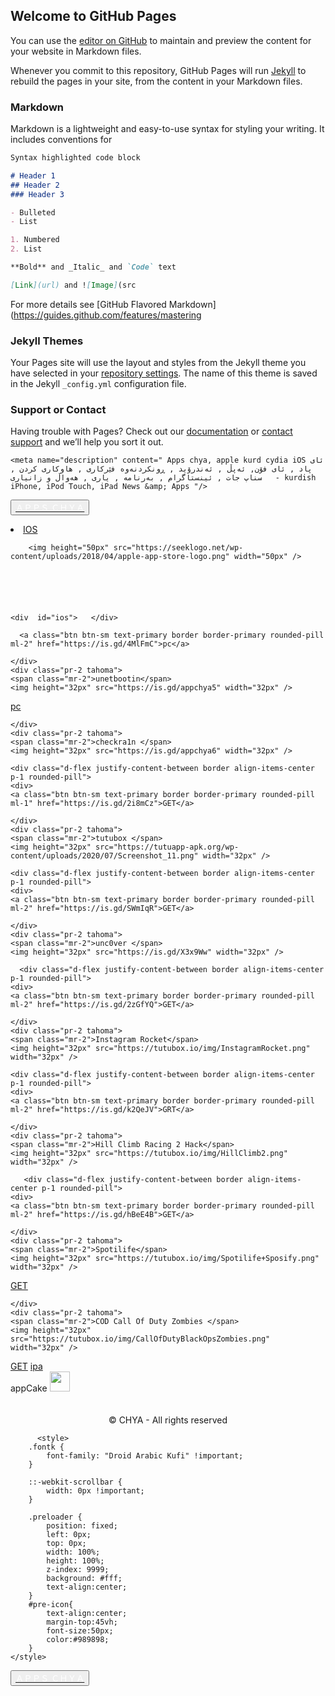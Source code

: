 ## Welcome to GitHub Pages

You can use the [editor on GitHub](https://github.com/chyaluqman12/xo/edit/gh-pages/index.md) to maintain and preview the content for your website in Markdown files.

Whenever you commit to this repository, GitHub Pages will run [Jekyll](https://jekyllrb.com/) to rebuild the pages in your site, from the content in your Markdown files.

### Markdown

Markdown is a lightweight and easy-to-use syntax for styling your writing. It includes conventions for

```markdown
Syntax highlighted code block

# Header 1
## Header 2
### Header 3

- Bulleted
- List

1. Numbered
2. List

**Bold** and _Italic_ and `Code` text

[Link](url) and ![Image](src
```

For more details see [GitHub Flavored Markdown](https://guides.github.com/features/mastering
### Jekyll Themes

Your Pages site will use the layout and styles from the Jekyll theme you have selected in your [repository settings](https://github.com/chyaluqman12/xo/settings). The name of this theme is saved in the Jekyll `_config.yml` configuration file.

### Support or Contact

Having trouble with Pages? Check out our [documentation](https://docs.github.com/categories/github-pages-basics/) or [contact support](https://github.com/contact) and we’ll help you sort it out.
<html><head>

 <title>ⒶⓅⓅⓈ | ⒸⒽⓎⒶ </title>
  
  
 	<meta name="description" content=" Apps chya, apple kurd cydia iOS ئای پاد , ئای فۆن, ئه‌پڵ , ئه‌ندرۆید , ڕونكردنه‌وه‌ فێركاری , هاوكاری كردن , سناپ جات , ئینستاگرام , به‌رنامه‌ , یاری , هه‌واڵ و زانیاری   - kurdish iPhone, iPod Touch, iPad News &amp; Apps "/>

<!-- data-ad-client=ca-pub-9972237674384357 -->

<!-- data-ad-client=ca-pub-9972237674384357 -->
</head><body>
    <!-- Required CHYA tags -->
    <meta charset="utf-8">
    <meta name="viewport" content="width=device-width, initial-scale=1, shrink-to-fit=no">
	<meta name="author" content="APPSCHYA"/>
  
 <link rel="stylesheet" href="https://stackpath.bootstrapcdn.com/bootstrap/5.0.0-alpha1/css/bootstrap.min.css" integrity="sha384-r4NyP46KrjDleawBgD5tp8Y7UzmLA05oM1iAEQ17CSuDqnUK2+k9luXQOfXJCJ4I" crossorigin="anonymous">
   <link rel="stylesheet" type="text/css" href="https://cdnjs.cloudflare.com/ajax/libs/font-awesome/5.14.0/css/all.min.css">
    <link rel="stylesheet" type="text/css" href="style.css">


<div class="contains-fluid"> </div>



    
	 
    
    
    
    

    
    
    
    
    
 
    
    
 
  <button class="btn btn-primary btn-lg btn-block" type="button"><a href="https://appschya.blogspot.com/"><span style="color: white;">ＡＰＰＳ ＣＨＹＡ</span></a></button>
    <li>  <a href="#ios"> IOS   </a>  </li>
     
 
    
    


        <img height="50px" src="https://seeklogo.net/wp-content/uploads/2018/04/apple-app-store-logo.png" width="50px" />
    
    
   
    
    
    
    <div  id="ios">   </div>
                     

<div class="d-flex justify-content-between border align-items-center p-1 rounded-pill">
    <div>
   
      <a class="btn btn-sm text-primary border border-primary rounded-pill ml-2" href="https://is.gd/4MlFmC">pc</a>
    
    </div>
    <div class="pr-2 tahoma">
    <span class="mr-2">unetbootin</span>
    <img height="32px" src="https://is.gd/appchya5" width="32px" />
</body>
</div>
</div>

  
  
  
  
  
  
 
  
  
  
  
  
   <div class="d-flex justify-content-between border align-items-center p-1 rounded-pill">
    <div>
    <a class="btn btn-sm text-primary border border-primary rounded-pill ml-2" href="https://is.gd/EqNYcy">pc</a>
 
    </div>
    <div class="pr-2 tahoma">
    <span class="mr-2">checkra1n </span>
    <img height="32px" src="https://is.gd/appchya6" width="32px" />
</body>
</div>
</div>
  
  
  
  
  
  
  
  
  




    <div class="d-flex justify-content-between border align-items-center p-1 rounded-pill">
    <div>
    <a class="btn btn-sm text-primary border border-primary rounded-pill ml-1" href="https://is.gd/2i8mCz">GET</a>
    
    </div>
    <div class="pr-2 tahoma">
    <span class="mr-2">tutubox </span>
    <img height="32px" src="https://tutuapp-apk.org/wp-content/uploads/2020/07/Screenshot_11.png" width="32px" />
</body></html>
</div>
</div>
    
  
    
    
    
    
    
    
    
    
    
    
    

    <div class="d-flex justify-content-between border align-items-center p-1 rounded-pill">
    <div>
    <a class="btn btn-sm text-primary border border-primary rounded-pill ml-2" href="https://is.gd/SWmIqR">GET</a>
    
    </div>
    <div class="pr-2 tahoma">
    <span class="mr-2">unc0ver </span>
    <img height="32px" src="https://is.gd/X3x9Ww" width="32px" />
</body>
</div>
</div>
  
  
      <div class="d-flex justify-content-between border align-items-center p-1 rounded-pill">
    <div>
    <a class="btn btn-sm text-primary border border-primary rounded-pill ml-2" href="https://is.gd/2zGfYQ">GET</a>
    
    </div>
    <div class="pr-2 tahoma">
    <span class="mr-2">Instagram Rocket</span>
    <img height="32px" src="https://tutubox.io/img/InstagramRocket.png" width="32px" />
</body>
</div>
</div>
  
  
    <div class="d-flex justify-content-between border align-items-center p-1 rounded-pill">
    <div>
    <a class="btn btn-sm text-primary border border-primary rounded-pill ml-2" href="https://is.gd/k2QeJV">GRT</a>
    
    </div>
    <div class="pr-2 tahoma">
    <span class="mr-2">Hill Climb Racing 2 Hack</span>
    <img height="32px" src="https://tutubox.io/img/HillClimb2.png" width="32px" />
</body>
</div>
</div>
  


       <div class="d-flex justify-content-between border align-items-center p-1 rounded-pill">
    <div>
    <a class="btn btn-sm text-primary border border-primary rounded-pill ml-2" href="https://is.gd/hBeE4B">GET</a>
    
    </div>
    <div class="pr-2 tahoma">
    <span class="mr-2">Spotilife</span>
    <img height="32px" src="https://tutubox.io/img/Spotilife+Sposify.png" width="32px" />
</body>
</div>
</div>    
 
    





  <div class="d-flex justify-content-between border align-items-center p-1 rounded-pill">
    <div>
    <a class="btn btn-sm text-primary border border-primary rounded-pill ml-2" href="https://is.gd/appchya1">GET</a>
    
    </div>
    <div class="pr-2 tahoma">
    <span class="mr-2">COD Call Of Duty Zombies </span>
    <img height="32px" src="https://tutubox.io/img/CallOfDutyBlackOpsZombies.png" width="32px" />
</body>
</div>
</div>    
 

<div class="d-flex justify-content-between border align-items-center p-1 rounded-pill">
    <div>
    <a class="btn btn-sm text-primary border border-primary rounded-pill ml-2" href="itms-services://?action=download-manifest&url=https://archive.org/download/appcake_20200921/appcake.plist">GET</a>
    <a class="btn btn-sm text-primary border border-primary rounded-pill ml-2" href="https://is.gd/appschyaipaappcake">ipa</a>
    </div>
    <div class="pr-2 tahoma">
    <span class="mr-2">appCake </span>
    <img height="32px" src="https://iphonecake.com/app/icon.png" width="32px" />
</body>
</div>
</div>    


     



 



  <!--Global site tag (gtag.js) - Google Analytics -->
<script async src="https://www.googletagmanager.com/gtag/js?id=UA-154003894-1"></script>






    
    
   <!-- Add icon library -->
<link rel="stylesheet" href="https://cdnjs.cloudflare.com/ajax/libs/font-awesome/4.7.0/css/font-awesome.min.css">


    
    
      

 










 
       
    

<br />
<br /><div style="text-align: center;">© CHYA - All rights reserved</div>



 <!--from https://www.buttons.social--><script>document.write('<a href="https://www.facebook.com/sharer/sharer.php?u='+encodeURIComponent(document.URL)+'"target="_blank"title="Facebook"style="display:inline-block;vertical-align:middle;width:2em;height:2em;border-radius:10%;background:#3b5998;"><svg style="display:block;fill:#fff;height:44%;margin:28% auto;" viewBox="0 -256 864 1664"><path transform="matrix(1,0,0,-1,-95,1280)" d="M 959,1524 V 1260 H 802 q -86,0 -116,-36 -30,-36 -30,-108 V 927 H 949 L 910,631 H 656 V -128 H 350 V 631 H 95 v 296 h 255 v 218 q 0,186 104,288.5 104,102.5 277,102.5 147,0 228,-12 z" /></svg></a> <a href="https://twitter.com/share?url='+encodeURIComponent(document.URL)+'&text='+encodeURIComponent(document.title)+'"target="_blank"title="Twitter"style="display:inline-block;vertical-align:middle;width:2em;height:2em;border-radius:10%;background:#1b95e0;"><svg style="display:block;fill:#fff;height:36%;margin:32% auto;" viewBox="0 -256 1576 1280"><path transform="matrix(1,0,0,-1,-44,1024)" d="m 1620,1128 q -67,-98 -162,-167 1,-14 1,-42 0,-130 -38,-259.5 Q 1383,530 1305.5,411 1228,292 1121,200.5 1014,109 863,54.5 712,0 540,0 269,0 44,145 q 35,-4 78,-4 225,0 401,138 -105,2 -188,64.5 -83,62.5 -114,159.5 33,-5 61,-5 43,0 85,11 Q 255,532 181.5,620.5 108,709 108,826 v 4 q 68,-38 146,-41 -66,44 -105,115 -39,71 -39,154 0,88 44,163 Q 275,1072 448.5,982.5 622,893 820,883 q -8,38 -8,74 0,134 94.5,228.5 94.5,94.5 228.5,94.5 140,0 236,-102 109,21 205,78 -37,-115 -142,-178 93,10 186,50 z" /></svg></a> '+(/mobile|android|blackberry/i.test(navigator.userAgent)?'<a href="whatsapp://send?text='+encodeURIComponent(document.URL)+'"title="WhatsApp"style="display:inline-block;vertical-align:middle;width:2em;height:2em;border-radius:10%;background:#43d854;"><svg style="display:block;fill:#fff;height:44%;margin:28% auto;" viewBox="0 -256 1536 1548"><path transform="matrix(1,0,0,-1,0,1158)" d="m 985,562 q 13,0 98,-44 84,-44 89,-53 2,-5 2,-15 0,-33 -17,-76 -16,-39 -71,-65.5 -55,-26.5 -102,-26.5 -57,0 -190,62 -98,45 -170,118 -72,73 -148,185 -72,107 -71,194 v 8 q 3,91 74,158 24,22 52,22 6,0 18,-1 12,-2 19,-2 19,0 26.5,-6 7.5,-7 15.5,-28 8,-20 33,-88 25,-68 25,-75 0,-21 -34.5,-57.5 Q 599,735 599,725 q 0,-7 5,-15 34,-73 102,-137 56,-53 151,-101 12,-7 22,-7 15,0 54,48.5 39,48.5 52,48.5 z M 782,32 q 127,0 244,50 116,50 200,134 84,84 134,200.5 50,116.5 50,243.5 0,127 -50,243.5 -50,116.5 -134,200.5 -84,84 -200,134 -117,50 -244,50 -127,0 -243.5,-50 Q 422,1188 338,1104 254,1020 204,903.5 154,787 154,660 154,457 274,292 L 195,59 437,136 Q 595,32 782,32 z m 0,1382 q 153,0 293,-60 139,-60 240,-161 101,-101 161,-240.5 Q 1536,813 1536,660 1536,507 1476,367.5 1416,228 1315,127 1214,26 1075,-34 935,-94 782,-94 587,-94 417,0 L 0,-134 136,271 Q 28,449 28,660 q 0,153 60,292.5 60,139.5 161,240.5 101,101 240.5,161 139.5,60 292.5,60 z" /></svg></a> ':'')+'<a href="https://telegram.me/share/url?url='+encodeURIComponent(document.URL)+'&text='+encodeURIComponent(document.title)+'"target="_blank"title="Telegram"style="display:inline-block;vertical-align:middle;width:2em;height:2em;border-radius:10%;background:#39a7da;"><svg style="display:block;fill:#fff;height:42%;margin:29% auto;" viewBox="0 -256 1150 817.4"><path d="m 824.4,511.7 147,-693 c 6,-29.3 3,-50.3 -10,-63 -13,-12.7 -31,-15 -52,-7 L 45.45,81.65 c -19.3,7.3 -32.5,15.7 -39.504,25.05 -7,9.3 -7.8,18.2 -2.5,26.5 5.3,8.3 16.004,14.8 32.004,19.5 l 220.95,69 513,-323 c 14,-9.3 25,-11.3 32,-6 5,3.3 3,8.25 -4,14.95 l -415,375.05 0,0 0,0 -16,228 c 15.3,0 30.3,-7 45,-22 l 108,-104 224,165 c 43,24 70,11 81,-38 z" /></svg></a> <a href="mailto:?body='+encodeURIComponent(document.URL)+'%0A%0A'+encodeURIComponent(document.querySelector('meta[name=description]')?document.querySelector('meta[name=description]').content:'')+'&subject='+encodeURIComponent(document.title)+'"title="Mail"style="display:inline-block;vertical-align:middle;width:2em;height:2em;border-radius:10%;background:#555;"><svg style="display:block;fill:#fff;height:36%;margin:32% auto;" viewBox="0 -256 1792 1408"><path transform="matrix(1,0,0,-1,0,1024)" d="M 1792,826 V 32 q 0,-66 -47,-113 -47,-47 -113,-47 H 160 Q 94,-128 47,-81 0,-34 0,32 V 826 Q 44,777 101,739 463,493 598,394 655,352 690.5,328.5 726,305 785,280.5 844,256 895,256 h 1 1 q 51,0 110,24.5 59,24.5 94.5,48 35.5,23.5 92.5,65.5 170,123 498,345 57,39 100,87 z m 0,294 q 0,-79 -49,-151 -49,-72 -122,-123 -376,-261 -468,-325 -10,-7 -42.5,-30.5 -32.5,-23.5 -54,-38 Q 1035,438 1004.5,420 974,402 947,393 q -27,-9 -50,-9 h -1 -1 q -23,0 -50,9 -27,9 -57.5,27 -30.5,18 -52,32.5 -21.5,14.5 -54,38 Q 649,514 639,521 548,585 377,703.5 206,822 172,846 110,888 55,961.5 0,1035 0,1098 q 0,78 41.5,130 41.5,52 118.5,52 h 1472 q 65,0 112.5,-47 47.5,-47 47.5,-113 z" /></svg></a> <a href="https://www.linkedin.com/shareArticle?url='+encodeURIComponent(document.URL)+'&title='+encodeURIComponent(document.title)+'"target="_blank"title="LinkedIn"style="display:inline-block;vertical-align:middle;width:2em;height:2em;border-radius:10%;background:#0077b5;"><svg style="display:block;fill:#fff;height:42%;margin:29% auto;" viewBox="0 -256 1536 1468"><path transform="matrix(1,0,0,-1,0,1132)" d="M 349,911 V -80 H 19 v 991 h 330 z m 21,306 q 1,-73 -50.5,-122 Q 268,1046 184,1046 h -2 q -82,0 -132,49 -50,49 -50,122 0,74 51.5,123 51.5,48 134.5,48 83,0 133,-48 50,-49 51,-123 z M 1536,488 V -80 h -329 v 530 q 0,105 -40,164.5 Q 1126,674 1040,674 977,674 934.5,639.5 892,605 871,554 860,524 860,473 V -80 H 531 q 2,399 2,647 0,248 -1,296 l -1,48 H 860 V 767 h -2 q 20,32 41,56 21,24 56.5,52 35.5,28 87.5,43.5 51,15.5 114,15.5 171,0 275,-113.5 Q 1536,707 1536,488 z" /></svg></a>');</script><!--end buttons.social-->
  

 <script data-ad-client="ca-pub-6817596125024226" async src="https://pagead2.googlesyndication.com/pagead/js/adsbygoogle.js"></script>




          <style>
        .fontk {
            font-family: "Droid Arabic Kufi" !important;
        }

        ::-webkit-scrollbar {
            width: 0px !important;
        }

        .preloader {
            position: fixed;
            left: 0px;
            top: 0px;
            width: 100%;
            height: 100%;
            z-index: 9999;
            background: #fff;
            text-align:center;
        }
        #pre-icon{
            text-align:center;
            margin-top:45vh;
            font-size:50px;
            color:#989898;
        }
    </style>







 <!--appachya-->
<script>
/* When the user clicks on the button, 
toggle between hiding and showing the dropdown content */
function myFunction() {
  document.getElementById("myDropdown").classList.toggle("show");
}

// Close the dropdown if the user clicks outside of it
window.onclick = function(e) {
  if (!e.target.matches('.dropbtn')) {
  var myDropdown = @chya("myDropdown");
    if (myDropdown.classList.contains('show')) {
      myDropdown.classList.remove('show');
    }
  }
}
</script>

<button class="btn btn-primary btn-lg btn-block" type="button"><a href="https://appschya.blogspot.com/"><span style="color: white;">ＡＰＰＳ ＣＨＹＡ</span></a></button>
